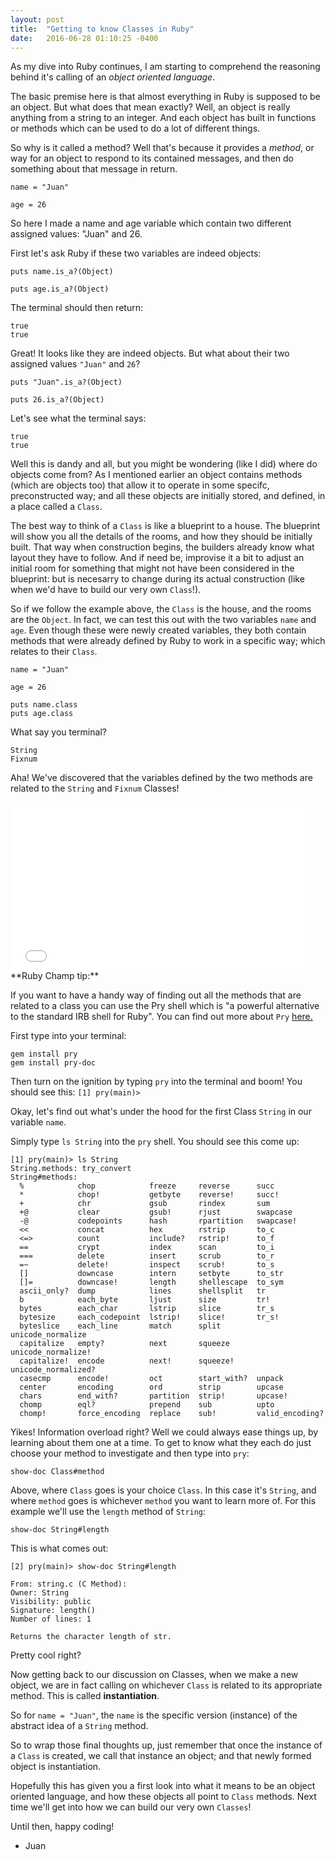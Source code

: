 ```yaml
---
layout: post
title:  "Getting to know Classes in Ruby"
date:   2016-06-28 01:10:25 -0400
---
```



As my dive into Ruby continues, I am starting to comprehend the reasoning behind it's calling of an *object oriented language*.

The basic premise here is that almost everything in Ruby is supposed to be an object. But what does that mean exactly?
Well, an object is really anything from a string to an integer. And each object has built in functions or methods which can be used to do a lot of different things.

So why is it called a method? Well that's because it provides a *method*, or way for an object to respond to its contained messages, and then do something about that message in return.

```
name = "Juan"

age = 26
```

So here I made a name and age variable which contain two different assigned values: "Juan" and 26.

First let's ask Ruby if these two variables are indeed objects:

```
puts name.is_a?(Object)

puts age.is_a?(Object)
```

The terminal should then return:

```
true
true
```

Great! It looks like they are indeed objects. But what about their two assigned values `"Juan"` and `26`?

```
puts "Juan".is_a?(Object)

puts 26.is_a?(Object)
```

Let's see what the terminal says:

```
true
true
```

Well this is dandy and all, but you might be wondering (like I did) where do objects come from? As I mentioned earlier an object contains methods (which are objects too) that allow it to operate in some specifc, preconstructed way; and all these objects are initially stored, and defined, in a place called a `Class`.

The best way to think of a `Class` is like a blueprint to a house. The blueprint will show you all the details of the rooms, and how they should be initially built. That way when construction begins, the builders already know what layout they have to follow. And if need be, improvise it a bit to adjust an initial room for something that might not have been considered in the blueprint: but is necesarry to change during its actual construction (like when we'd have to build our very own `Class`!).

So if we follow the example above, the `Class` is the house, and the rooms are the `Object`. In fact, we can test this out with the two variables `name` and `age`. Even though these were newly created variables, they both contain methods that were already defined by Ruby to work in a specific way; which relates to their `Class`.

```
name = "Juan"

age = 26

puts name.class
puts age.class
```

What say you terminal?

```
String
Fixnum
```

Aha! We've discovered that the variables defined by the two methods are related to the `String` and `Fixnum` Classes!

<iframe src="//giphy.com/embed/HulXtVXpYe81O?html5=true&hideSocial=true" width="480" height="269" frameborder="0" class="giphy-embed" allowfullscreen=""></iframe>
**Ruby Champ tip:**


If you want to have a handy way of finding out all the methods that are related to a class you can use the Pry shell which is "a powerful alternative to the standard IRB shell for Ruby". You can find out more about `Pry` [here.](http://pryrepl.org/)

First type into your terminal:

```
gem install pry
gem install pry-doc
```
 
Then turn on the ignition by typing `pry` into the terminal and boom! You should see this: `[1] pry(main)>`
  
Okay, let's find out what's under the hood for the first Class `String` in our variable `name`.

Simply type `ls String` into the `pry` shell. You should see this come up:

```
[1] pry(main)> ls String                                                        
String.methods: try_convert                                                     
String#methods:  
  %            chop            freeze     reverse      succ                     
  *            chop!           getbyte    reverse!     succ!                    
  +            chr             gsub       rindex       sum                      
  +@           clear           gsub!      rjust        swapcase                 
  -@           codepoints      hash       rpartition   swapcase!                
  <<           concat          hex        rstrip       to_c                     
  <=>          count           include?   rstrip!      to_f                     
  ==           crypt           index      scan         to_i                     
  ===          delete          insert     scrub        to_r                     
  =~           delete!         inspect    scrub!       to_s                     
  []           downcase        intern     setbyte      to_str                   
  []=          downcase!       length     shellescape  to_sym                   
  ascii_only?  dump            lines      shellsplit   tr                       
  b            each_byte       ljust      size         tr!                      
  bytes        each_char       lstrip     slice        tr_s                     
  bytesize     each_codepoint  lstrip!    slice!       tr_s!                    
  byteslice    each_line       match      split        unicode_normalize        
  capitalize   empty?          next       squeeze      unicode_normalize!       
  capitalize!  encode          next!      squeeze!     unicode_normalized?      
  casecmp      encode!         oct        start_with?  unpack                   
  center       encoding        ord        strip        upcase                   
  chars        end_with?       partition  strip!       upcase!                  
  chomp        eql?            prepend    sub          upto                     
  chomp!       force_encoding  replace    sub!         valid_encoding?  
```

Yikes! Information overload right? Well we could always ease things up, by learning about them one at a time. To get to know what they each do just choose your method to investigate and then type into `pry`:

`show-doc Class#method`

Above, where `Class` goes is your choice `Class`. In this case it's `String`, and where `method` goes is whichever `method` you want to learn more of. For this example we'll use the `length` method of `String`:

`show-doc String#length`

This is what comes out:

```
[2] pry(main)> show-doc String#length

From: string.c (C Method):
Owner: String
Visibility: public
Signature: length()
Number of lines: 1

Returns the character length of str.
```

Pretty cool right?

Now getting back to our discussion on Classes, when we make a new object, we are in fact calling on whichever `Class` is related to its appropriate method. This is called **instantiation**.

So for `name = "Juan"`, the `name` is the specific version (instance) of the abstract idea of a `String` method.

So to wrap those final thoughts up, just remember that once the instance of a `Class` is created, we call that instance an object; and that newly formed object is instantiation.

Hopefully this has given you a first look into what it means to be an object oriented language, and how these objects all point to `Class` methods. Next time we'll get into how we can build our very own `Classes`!

Until then, happy coding!

* Juan
